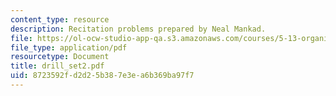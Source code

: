 ```yaml
---
content_type: resource
description: Recitation problems prepared by Neal Mankad.
file: https://ol-ocw-studio-app-qa.s3.amazonaws.com/courses/5-13-organic-chemistry-ii-fall-2003/8723592fd2d25b387e3ea6b369ba97f7_drill_set2.pdf
file_type: application/pdf
resourcetype: Document
title: drill_set2.pdf
uid: 8723592f-d2d2-5b38-7e3e-a6b369ba97f7
---
```

